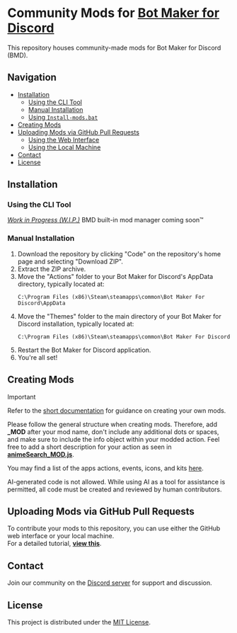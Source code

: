 # Community Mods for [Bot Maker for Discord](https://store.steampowered.com/app/2592170/Bot_Maker_For_Discord/)

This repository houses community-made mods for Bot Maker for Discord (BMD).

## Navigation

- [Installation](#installation)
  - [Using the CLI Tool](#using-the-cli-tool)
  - [Manual Installation](#manual-installation)
  - [Using `Install-mods.bat`](#using-install-modsbat-not-recommended)
- [Creating Mods](#creating-mods)
- [Uploading Mods via GitHub Pull Requests](#uploading-mods-via-github-pull-requests)
  - [Using the Web Interface](#using-the-web-interface)
  - [Using the Local Machine](#using-the-local-machine)
- [Contact](#contact)
- [License](#license)

## Installation

### Using the CLI Tool

[_Work in Progress (W.I.P.)_](https://github.com/qizzle/bmdm)
BMD built-in mod manager coming soon™️

### Manual Installation

1. Download the repository by clicking "Code" on the repository's home page and selecting "Download ZIP".
2. Extract the ZIP archive.
3. Move the "Actions" folder to your Bot Maker for Discord's AppData directory, typically located at:
   ```
   C:\Program Files (x86)\Steam\steamapps\common\Bot Maker For Discord\AppData
   ```
4. Move the "Themes" folder to the main directory of your Bot Maker for Discord installation, typically located at:
   ```
   C:\Program Files (x86)\Steam\steamapps\common\Bot Maker For Discord
   ```
5. Restart the Bot Maker for Discord application.
6. You're all set!

## Creating Mods

> [!IMPORTANT]
> Refer to the [short documentation](https://github.com/RatWasHere/bmods/blob/master/MODS.md) for guidance on creating your own mods.

Please follow the general structure when creating mods. Therefore, add **\_MOD** after your mod name, don't include any additional dots or spaces, and make sure to include the info object within your modded action.
Feel free to add a short description for your action as seen in [**animeSearch_MOD.js**](https://github.com/RatWasHere/bmods/blob/master/Actions/animeSearch_MOD.js).

You may find a list of the apps actions, events, icons, and kits [here](https://github.com/devvyyxyz/BMD-Actions).

AI-generated code is not allowed. While using AI as a tool for assistance is permitted, all code must be created and reviewed by human contributors.

## Uploading Mods via GitHub Pull Requests

To contribute your mods to this repository, you can use either the GitHub web interface or your local machine.\
For a detailed tutorial, [**view this**](https://github.com/RatWasHere/bmods/blob/master/UPLOAD.md).

## Contact

Join our community on the [Discord server](https://discord.gg/whtjS7BW3u) for support and discussion.

## License

This project is distributed under the [MIT License](https://github.com/RatWasHere/bmods/blob/master/LICENSE).
